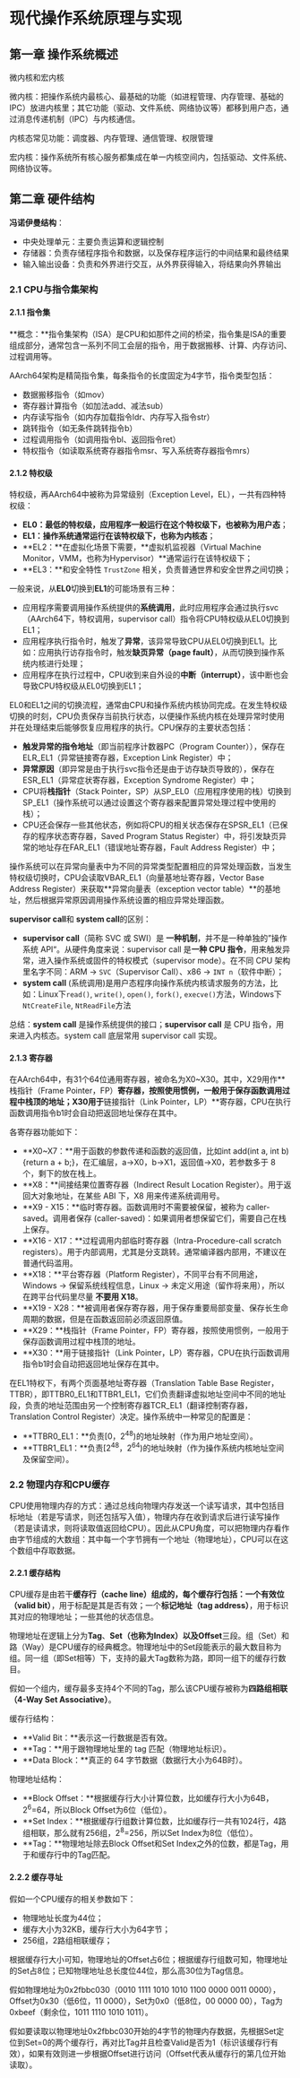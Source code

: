 # 现代操作系统原理与实现

## 第一章 操作系统概述

微内核和宏内核

微内核：把操作系统内最核心、最基础的功能（如进程管理、内存管理、基础的IPC）放进内核里；其它功能（驱动、文件系统、网络协议等）都移到用户态，通过消息传递机制（IPC）与内核通信。

内核态常见功能：调度器、内存管理、通信管理、权限管理

宏内核：操作系统所有核心服务都集成在单一内核空间内，包括驱动、文件系统、网络协议等。

## 第二章 硬件结构



**冯诺伊曼结构**：

- 中央处理单元：主要负责运算和逻辑控制
- 存储器：负责存储程序指令和数据，以及保存程序运行的中间结果和最终结果
- 输入输出设备：负责和外界进行交互，从外界获得输入，将结果向外界输出

### 2.1 CPU与指令集架构

#### 2.1.1 指令集

**概念：**指令集架构（ISA）是CPU和如那件之间的桥梁，指令集是ISA的重要组成部分，通常包含一系列不同工会层的指令，用于数据搬移、计算、内存访问、过程调用等。

AArch64架构是精简指令集，每条指令的长度固定为4字节，指令类型包括：

- 数据搬移指令（如mov）
- 寄存器计算指令（如加法add、减法sub）
- 内存读写指令（如内存加载指令ldr、内存写入指令str）
- 跳转指令（如无条件跳转指令b）
- 过程调用指令（如调用指令bl、返回指令ret）
- 特权指令（如读取系统寄存器指令msr、写入系统寄存器指令mrs）

#### 2.1.2 特权级

特权级，再AArch64中被称为异常级别（Exception Level，EL），一共有四种特权级：

- **EL0：**最低的特权级，应用程序一般运行在这个特权级下，也被称为**用户态**；
- **EL1：**操作系统通常运行在该特权级下，也称为**内核态**；
- **EL2：**在虚拟化场景下需要，**虚拟机监视器（Virtual Machine Monitor，VMM，也称为Hypervisor）**通常运行在该特权级下；
- **EL3：**和安全特性 `TrustZone` 相关，负责普通世界和安全世界之间切换；

一般来说，从**EL0**切换到**EL1**的可能场景有三种：

- 应用程序需要调用操作系统提供的**系统调用**，此时应用程序会通过执行svc（AArch64下，特权调用，supervisor call）指令将CPU特权级从EL0切换到EL1；
- 应用程序执行指令时，触发了**异常**，该异常导致CPU从EL0切换到EL1。比如：应用执行访存指令时，触发**缺页异常（page fault）**，从而切换到操作系统内核进行处理；
- 应用程序在执行过程中，CPU收到来自外设的**中断（interrupt）**，该中断也会导致CPU特权级从EL0切换到EL1；

EL0和EL1之间的切换流程，通常由CPU和操作系统内核协同完成。在发生特权级切换的时刻，CPU负责保存当前执行状态，以便操作系统内核在处理异常时使用并在处理结束后能够恢复应用程序的执行。CPU保存的主要状态包括：

- **触发异常的指令地址**（即当前程序计数器PC（Program Counter）），保存在ELR_EL1（异常链接寄存器，Exception Link Register）中；
- **异常原因**（即异常是由于执行svc指令还是由于访存缺页导致的），保存在ESR_EL1（异常症状寄存器，Exception Syndrome Register）中；
- CPU将**栈指针**（Stack Pointer，SP）从SP_EL0（应用程序使用的栈）切换到SP_EL1（操作系统可以通过设置这个寄存器来配置异常处理过程中使用的栈）；
- CPU还会保存一些其他状态，例如将CPU的相关状态保存在SPSR_EL1（已保存的程序状态寄存器，Saved Program Status Register）中，将引发缺页异常的地址存在FAR_EL1（错误地址寄存器，Fault Address Register）中；

操作系统可以在异常向量表中为不同的异常类型配置相应的异常处理函数，当发生特权级切换时，CPU会读取VBAR_EL1（向量基地址寄存器，Vector Base Address Register）来获取**异常向量表（exception vector table）**的基地址，然后根据异常原因调用操作系统设置的相应异常处理函数。

**supervisor call**和 **system call**的区别：

- **supervisor call**（简称 SVC 或 SWI）是 **一种机制**，并不是一种单独的”操作系统 API“。从硬件角度来说：supervisor call 是**一种 CPU 指令**，用来触发异常，进入操作系统或固件的特权模式（supervisor mode）。在不同 CPU 架构里名字不同：ARM → `SVC`（Supervisor Call）、x86 → `INT n`（软件中断）；
- **system call** (系统调用)是用户态程序向操作系统内核请求服务的方法，比如：Linux下`read()`, `write()`, `open()`, `fork()`, `execve()`方法，Windows下`NtCreateFile`, `NtReadFile`方法

总结：**system call** 是操作系统提供的接口；**supervisor call** 是 CPU 指令，用来进入内核态。system call 底层常用 supervisor call 实现。

#### 2.1.3 寄存器

在AArch64中，有31个64位通用寄存器，被命名为X0~X30。其中，X29用作**栈指针（Frame Pointer，FP）**寄存器，按照使用惯例，一般用于保存函数调用过程中栈顶的地址；X30用于**链接指针（Link Pointer，LP）**寄存器，CPU在执行函数调用指令b1时会自动把返回地址保存在其中。

各寄存器功能如下：

- **X0~X7：**用于函数的参数传递和函数的返回值，比如int add(int a, int b) {return a + b;}，在汇编层，a→X0，b→X1，返回值→X0，若参数多于 8 个，剩下的放在栈上。
- **X8：**间接结果位置寄存器（Indirect Result Location Register）。用于返回大对象地址，在某些 ABI 下，X8 用来传递系统调用号。
- **X9 - X15：**临时寄存器。函数调用时不需要被保留，被称为 caller-saved。调用者保存 (caller-saved)：如果调用者想保留它们，需要自己在栈上保存。
- **X16 - X17：**过程调用内部临时寄存器（Intra-Procedure-call scratch registers）。用于内部调用，尤其是分支跳转。通常编译器内部用，不建议在普通代码滥用。
- **X18：**平台寄存器（Platform Register），不同平台有不同用途，Windows → 保留系统线程信息，Linux → 未定义用途（留作将来用），所以在跨平台代码里尽量 **不要用 X18**。
- **X19 - X28：**被调用者保存寄存器，用于保存重要局部变量、保存长生命周期的数据，但是在函数返回前必须返回原值。
- **X29：**栈指针（Frame Pointer，FP）寄存器，按照使用惯例，一般用于保存函数调用过程中栈顶的地址。
- **X30：**用于链接指针（Link Pointer，LP）寄存器，CPU在执行函数调用指令b1时会自动把返回地址保存在其中。

在EL1特权下，有两个页面基地址寄存器（Translation Table Base Register，TTBR），即TTBR0_EL1和TTBR1_EL1，它们负责翻译虚拟地址空间中不同的地址段，负责的地址范围由另一个控制寄存器TCR_EL1（翻译控制寄存器，Translation Control Register）决定。操作系统中一种常见的配置是：

- **TTBR0_EL1：**负责[0，2<sup>48</sup>)的地址映射（作为用户地址空间）。
- **TTBR1_EL1：**负责[2<sup>48</sup>，2<sup>64</sup>)的地址映射（作为操作系统内核地址空间及保留空间）。

### 2.2 物理内存和CPU缓存

CPU使用物理内存的方式：通过总线向物理内存发送一个读写请求，其中包括目标地址（若是写请求，则还包括写入值），物理内存在收到请求后进行读写操作（若是读请求，则将读取值返回给CPU）。因此从CPU角度，可以把物理内存看作由字节组成的大数组：其中每一个字节拥有一个地址（物理地址），CPU可以在这个数组中存取数据。

#### 2.2.1 缓存结构

CPU缓存是由若干**缓存行（cache line）**组成的，每个缓存行包括：一个**有效位（valid bit）**，用于标配是其是否有效；一个**标记地址（tag address）**，用于标识其对应的物理地址；一些其他的状态信息。

物理地址在逻辑上分为**Tag**、**Set（也称为Index）**以及**Offset**三段。组（Set）和路（Way）是CPU缓存的经典概念。物理地址中的Set段能表示的最大数目称为组。同一组（即Set相等）下，支持的最大Tag数称为路，即同一组下的缓存行数目。

假如一个组内，缓存最多支持4个不同的Tag，那么该CPU缓存被称为**四路组相联（4-Way Set Associative）**。

缓存行结构：

- **Valid Bit：**表示这一行数据是否有效。
- **Tag：**用于跟物理地址里的 tag 匹配（物理地址标识）。
- **Data Block：**真正的 64 字节数据（数据行大小为64B时）。

物理地址结构：

- **Block Offset：**根据缓存行大小计算位数，比如缓存行大小为64B，2<sup>6</sup>=64，所以Block Offset为6位（低位）。
- **Set Index：**根据缓存行组数计算位数，比如缓存行一共有1024行，4路组相联，那么就有256组，2<sup>8</sup>=256，所以Set Index为8位（低位）。
- **Tag：**物理地址除去Block Offset和Set Index之外的位数，都是Tag，用于和缓存行中的Tag匹配。

#### 2.2.2 缓存寻址

假如一个CPU缓存的相关参数如下：

- 物理地址长度为44位；
- 缓存大小为32KB，缓存行大小为64字节；
- 256组，2路组相联缓存；

根据缓存行大小可知，物理地址的Offset占6位；根据缓存行组数可知，物理地址的Set占8位；已知物理地址总长度位44位，那么高30位为Tag信息。

假如物理地址为0x2fbbc030（0010 1111 1010 1010 1100 0000 0011 0000），Offset为0x30（低6位，11 0000），Set为0x0（低8位，00 0000 00），Tag为0xbeef（剩余位，1011 1110 1010 1011）。

假如要读取以物理地址0x2fbbc030开始的4字节的物理内存数据，先根据Set定位到Set=0的两个缓存行，再对比Tag并且检查Valid是否为1（标识该缓存行有效），如果有效则进一步根据Offset进行访问（Offset代表从缓存行的第几位开始读取）。

 
